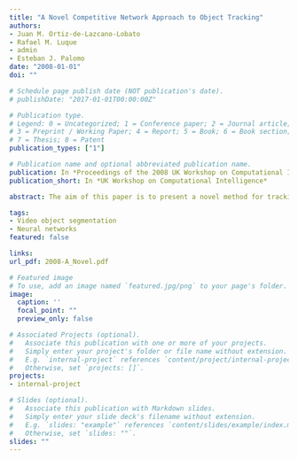 ```yaml
---
title: "A Novel Competitive Network Approach to Object Tracking"
authors:
- Juan M. Ortiz-de-Lazcano-Lobato
- Rafael M. Luque
- admin
- Esteban J. Palomo
date: "2008-01-01"
doi: ""

# Schedule page publish date (NOT publication's date).
# publishDate: "2017-01-01T00:00:00Z"

# Publication type.
# Legend: 0 = Uncategorized; 1 = Conference paper; 2 = Journal article;
# 3 = Preprint / Working Paper; 4 = Report; 5 = Book; 6 = Book section;
# 7 = Thesis; 8 = Patent
publication_types: ["1"]

# Publication name and optional abbreviated publication name.
publication: In *Proceedings of the 2008 UK Workshop on Computational Intelligence*
publication_short: In *UK Workshop on Computational Intelligence*

abstract: The aim of this paper is to present a novel method for tracking moving objects for video-surveillance. It is based on a growing competitive neural network where the number of neurons can be automatically increased or decreased in order to get a one-to-one association between objects currently in the scene and neurons. This association is kept in each frame, what constitutes the foundations of this tracking system. Experiments show that our method is capable to accurately track objects in real-world video sequences.

tags:
- Video object segmentation
- Neural networks
featured: false

links:
url_pdf: 2008-A_Novel.pdf

# Featured image
# To use, add an image named `featured.jpg/png` to your page's folder. 
image:
  caption: ''
  focal_point: ""
  preview_only: false

# Associated Projects (optional).
#   Associate this publication with one or more of your projects.
#   Simply enter your project's folder or file name without extension.
#   E.g. `internal-project` references `content/project/internal-project/index.md`.
#   Otherwise, set `projects: []`.
projects:
- internal-project

# Slides (optional).
#   Associate this publication with Markdown slides.
#   Simply enter your slide deck's filename without extension.
#   E.g. `slides: "example"` references `content/slides/example/index.md`.
#   Otherwise, set `slides: ""`.
slides: ""
---
```

